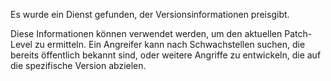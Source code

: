 Es wurde ein Dienst gefunden, der Versionsinformationen preisgibt.

Diese Informationen können verwendet werden, um den aktuellen Patch-Level zu ermitteln.
Ein Angreifer kann nach Schwachstellen suchen, die bereits öffentlich bekannt sind, oder
weitere Angriffe zu entwickeln, die auf die spezifische Version abzielen.
